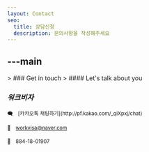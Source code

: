 ```yaml
---
layout: Contact
seo:
  title: 상담신청
  description: 문의사항을 작성해주세요
---
```




---main
---

<PageTitle>
  >  ### Get in touch
  >  #### Let's talk about you
</PageTitle>

### <span></span> *워크비자*

<Sep size="12" />

<small>
  🗨　[카카오톡 채팅하기](http://pf.kakao.com/_qiXpxj/chat)

  💌　workvisa@naver.com

  🧾　884-18-01907
</small>